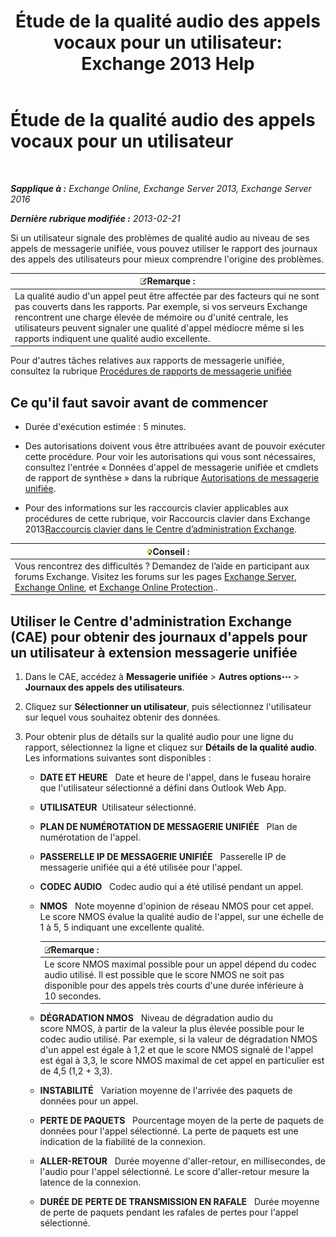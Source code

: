 ﻿---
title: 'Étude de la qualité audio des appels vocaux pour un utilisateur: Exchange 2013 Help'
TOCTitle: Étude de la qualité audio des appels vocaux pour un utilisateur
ms:assetid: 0c945886-3cfa-423e-9b46-0d6b1584a145
ms:mtpsurl: https://technet.microsoft.com/fr-fr/library/JJ659059(v=EXCHG.150)
ms:contentKeyID: 50555343
ms.date: 05/23/2018
mtps_version: v=EXCHG.150
ms.translationtype: MT
---

# Étude de la qualité audio des appels vocaux pour un utilisateur

 

_**Sapplique à :** Exchange Online, Exchange Server 2013, Exchange Server 2016_

_**Dernière rubrique modifiée :** 2013-02-21_

Si un utilisateur signale des problèmes de qualité audio au niveau de ses appels de messagerie unifiée, vous pouvez utiliser le rapport des journaux des appels des utilisateurs pour mieux comprendre l'origine des problèmes.

<table>
<thead>
<tr class="header">
<th><img src="images/JJ159664.note(EXCHG.150).gif" title="Remarque" alt="Remarque" />Remarque :</th>
</tr>
</thead>
<tbody>
<tr class="odd">
<td>La qualité audio d'un appel peut être affectée par des facteurs qui ne sont pas couverts dans les rapports. Par exemple, si vos serveurs Exchange rencontrent une charge élevée de mémoire ou d'unité centrale, les utilisateurs peuvent signaler une qualité d'appel médiocre même si les rapports indiquent une qualité audio excellente.</td>
</tr>
</tbody>
</table>


Pour d'autres tâches relatives aux rapports de messagerie unifiée, consultez la rubrique [Procédures de rapports de messagerie unifiée](um-reports-procedures-exchange-2013-help.md)

## Ce qu'il faut savoir avant de commencer

  - Durée d'exécution estimée : 5 minutes.

  - Des autorisations doivent vous être attribuées avant de pouvoir exécuter cette procédure. Pour voir les autorisations qui vous sont nécessaires, consultez l'entrée « Données d'appel de messagerie unifiée et cmdlets de rapport de synthèse » dans la rubrique [Autorisations de messagerie unifiée](unified-messaging-permissions-exchange-2013-help.md).

  - Pour des informations sur les raccourcis clavier applicables aux procédures de cette rubrique, voir Raccourcis clavier dans Exchange 2013[Raccourcis clavier dans le Centre d’administration Exchange](keyboard-shortcuts-in-the-exchange-admin-center-exchange-online-protection-help.md).

<table>
<thead>
<tr class="header">
<th><img src="images/Bb125224.tip(EXCHG.150).gif" title="Conseil" alt="Conseil" />Conseil :</th>
</tr>
</thead>
<tbody>
<tr class="odd">
<td>Vous rencontrez des difficultés ? Demandez de l’aide en participant aux forums Exchange. Visitez les forums sur les pages <a href="https://go.microsoft.com/fwlink/p/?linkid=60612">Exchange Server</a>, <a href="https://go.microsoft.com/fwlink/p/?linkid=267542">Exchange Online</a>, et <a href="https://go.microsoft.com/fwlink/p/?linkid=285351">Exchange Online Protection</a>..</td>
</tr>
</tbody>
</table>


## Utiliser le Centre d'administration Exchange (CAE) pour obtenir des journaux d'appels pour un utilisateur à extension messagerie unifiée

1.  Dans le CAE, accédez à **Messagerie unifiée** \> **Autres options**![Icône Options supplémentaires](images/JJ150550.5381819e-3b21-4873-8714-e9b956290b28(EXCHG.150).gif "Icône Options supplémentaires") \> **Journaux des appels des utilisateurs**.

2.  Cliquez sur **Sélectionner un utilisateur**, puis sélectionnez l'utilisateur sur lequel vous souhaitez obtenir des données.

3.  Pour obtenir plus de détails sur la qualité audio pour une ligne du rapport, sélectionnez la ligne et cliquez sur **Détails de la qualité audio**. Les informations suivantes sont disponibles :
    
      - **DATE ET HEURE**   Date et heure de l'appel, dans le fuseau horaire que l'utilisateur sélectionné a défini dans Outlook Web App.
    
      - **UTILISATEUR**  Utilisateur sélectionné.
    
      - **PLAN DE NUMÉROTATION DE MESSAGERIE UNIFIÉE**   Plan de numérotation de l'appel.
    
      - **PASSERELLE IP DE MESSAGERIE UNIFIÉE**   Passerelle IP de messagerie unifiée qui a été utilisée pour l'appel.
    
      - **CODEC AUDIO**   Codec audio qui a été utilisé pendant un appel.
    
      - **NMOS**   Note moyenne d'opinion de réseau NMOS pour cet appel. Le score NMOS évalue la qualité audio de l'appel, sur une échelle de 1 à 5, 5 indiquant une excellente qualité.
        
        <table>
        <thead>
        <tr class="header">
        <th><img src="images/JJ159664.note(EXCHG.150).gif" title="Remarque" alt="Remarque" />Remarque :</th>
        </tr>
        </thead>
        <tbody>
        <tr class="odd">
        <td>Le score NMOS maximal possible pour un appel dépend du codec audio utilisé. Il est possible que le score NMOS ne soit pas disponible pour des appels très courts d'une durée inférieure à 10 secondes.</td>
        </tr>
        </tbody>
        </table>
    
      - **DÉGRADATION NMOS**   Niveau de dégradation audio du score NMOS, à partir de la valeur la plus élevée possible pour le codec audio utilisé. Par exemple, si la valeur de dégradation NMOS d'un appel est égale à 1,2 et que le score NMOS signalé de l'appel est égal à 3,3, le score NMOS maximal de cet appel en particulier est de 4,5 (1,2 + 3,3).
    
      - **INSTABILITÉ**   Variation moyenne de l'arrivée des paquets de données pour un appel.
    
      - **PERTE DE PAQUETS**   Pourcentage moyen de la perte de paquets de données pour l'appel sélectionné. La perte de paquets est une indication de la fiabilité de la connexion.
    
      - **ALLER-RETOUR**   Durée moyenne d'aller-retour, en millisecondes, de l'audio pour l'appel sélectionné. Le score d'aller-retour mesure la latence de la connexion.
    
      - **DURÉE DE PERTE DE TRANSMISSION EN RAFALE**   Durée moyenne de perte de paquets pendant les rafales de pertes pour l'appel sélectionné.

